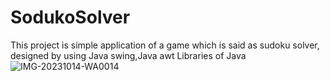 # SodukoSolver
This project is simple application of a game which is said as sudoku solver, designed
by using Java swing,Java awt Libraries of Java ![IMG-20231014-WA0014](https://github.com/i-sandy07/SodukoSolver/assets/132436204/97d3525d-847b-4125-90f6-d65ee134328c)
